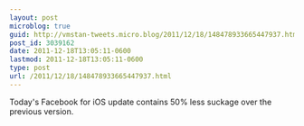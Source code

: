```yaml
---
layout: post
microblog: true
guid: http://vmstan-tweets.micro.blog/2011/12/18/148478933665447937.html
post_id: 3039162
date: 2011-12-18T13:05:11-0600
lastmod: 2011-12-18T13:05:11-0600
type: post
url: /2011/12/18/148478933665447937.html
---
```

Today's Facebook for iOS update contains 50% less suckage over the previous version.
